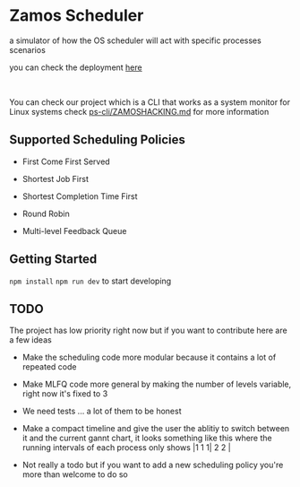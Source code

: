 # Zamos Scheduler

a simulator of how the OS scheduler will act with specific processes scenarios 

you can check the deployment [here](zamos.zagy.tech/)

<br/>

You can check our project which is a CLI that works as a system monitor for Linux systems check [ps-cli/ZAMOSHACKING.md](https://github.com/The-Zagy/zamos/blob/ps-cli/ZAMOSHACKING.md) for more information

## Supported Scheduling Policies

- First Come First Served
	
- Shortest Job First
	
- Shortest Completion Time First

- Round Robin

- Multi-level Feedback Queue 

## Getting Started
`npm install`
`npm run dev`
to start developing

## TODO

The project has low priority right now but if you want to contribute here are a few ideas

- Make the scheduling code more modular because it contains a lot of repeated code

- Make MLFQ code more general by making the number of levels variable, right now it's fixed to 3

- We need tests ... a lot of them to be honest

- Make a compact timeline and give the user the ablitiy to switch between it and the current gannt chart, it looks something like this where the running intervals of each process only shows |1 1 1| 2 2 |

- Not really a todo but if you want to add a new scheduling policy you're more than welcome to do so



